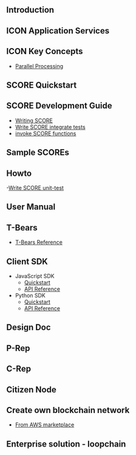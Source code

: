 ## Introduction

## ICON Application Services

## ICON Key Concepts
- [Parallel Processing](/icon-key-concepts/parallel-processing.md)

## SCORE Quickstart 

## SCORE Development Guide 
- [Writing SCORE](/score/writing-score.md)
- [Write SCORE integrate tests](/howto/how-to-write-score-integrate-tests.md)
- [invoke SCORE functions](/score/invoking-score-functions.md)

## Sample SCOREs

## Howto
-[Write SCORE unit-test](/score/score-unit-test.md)

## User Manual

## T-Bears
- [T-Bears Reference](/references/t-bears/t-bears-reference.md)

## Client SDK
- JavaScript SDK 
  - [Quickstart](/references/javascript-sdk/quickstart.md) 
  - [API Reference](/references/javascript-sdk/api-reference.md)
- Python SDK 
  - [Quickstart](/references/python-sdk/quickstart.md) 
  - [API Reference](/references/python-sdk/api-reference.md)
  
## Design Doc

## P-Rep

## C-Rep
 
## Citizen Node

## Create own blockchain network
- [From AWS marketplace](/howto/how-to-ICON_Development_Network-AWS-marketplace.md)

## Enterprise solution - loopchain

  
